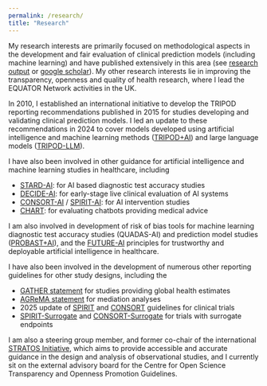 ```yaml
---
permalink: /research/
title: "Research"
---
```


My research interests are primarily focused on methodological aspects in the development and fair evaluation of clinical prediction models (including machine learning) and have published extensively in this area (see <a href="https://research.birmingham.ac.uk/en/persons/gary-collins/publications/">research output</a> or <a href="https://scholar.google.com/citations?hl=en&user=cVKF81gAAAAJ">google scholar</a>). My other research interests lie in improving the transparency, openness and quality of health research, where I lead the EQUATOR Network activities in the UK.

In 2010, I established an international initiative to develop the TRIPOD reporting recommendations published in 2015 for studies developing and validating clinical prediction models. I led an update to these recommendations in 2024 to cover models developed using artificial intelligence and machine learning methods (<a href="https://www.bmj.com/content/385/bmj-2023-078378">TRIPOD+AI</a>) and large language models (<a href="https://www.nature.com/articles/s41591-024-03425-5">TRIPOD-LLM</a>).

I have also been involved in other guidance for artificial intelligence and machine learning studies in healthcare, including

- <a href="https://www.nature.com/articles/s41591-025-03953-8">STARD-AI</a>: for AI based diagnostic test accuracy studies
- <a href="https://www.bmj.com/content/377/bmj-2022-070904">DECIDE-AI</a>: for early-stage live clinical evaluation of AI systems
- <a href="https://www.nature.com/articles/s41591-020-1034-x">CONSORT-AI</a> / <a href="https://www.nature.com/articles/s41591-020-1037-7">SPIRIT-AI</a>: for AI intervention studies
- <a href="https://www.bmj.com/content/390/bmj-2024-083305">CHART</a>: for evaluating chatbots providing medical advice 

I am also involved in development of risk of bias tools for machine learning diagnostic test accuracy studies (QUADAS-AI) and prediction model studies (<a href="https://www.bmj.com/content/388/bmj-2024-082505">PROBAST+AI</a>), and the <a href="https://www.bmj.com/content/388/bmj-2024-081554">FUTURE-AI</a> principles for trustworthy and deployable artificial intelligence in healthcare.

I have also been involved in the development of numerous other reporting guidelines for other study designs, including the

- <a href="https://www.thelancet.com/journals/lancet/article/PIIS0140-6736(16)30388-9/fulltext">GATHER statement</a> for studies providing global health estimates
- <a href="https://jamanetwork.com/journals/jama/fullarticle/2784353">AGReMA statement</a> for mediation analyses
- 2025 update of <a href="https://jamanetwork.com/journals/jama/fullarticle/2833408">SPIRIT</a> and <a href="https://www.bmj.com/content/389/bmj-2024-081123">CONSORT</a> guidelines for clinical trials
- <a href="https://www.bmj.com/content/386/bmj-2023-078525">SPIRIT-Surrogate</a> and <a href="https://www.bmj.com/content/386/bmj-2023-078524">CONSORT-Surrogate</a> for trials with surrogate endpoints

I am also a steering group member, and former co-chair of the international <a href="https://stratos-initiative.org/">STRATOS Initiative</a>, which aims to provide accessible and accurate guidance in the design and analysis of observational studies, and I currently sit on the external advisory board for the Centre for Open Science Transparency and Openness Promotion Guidelines.

